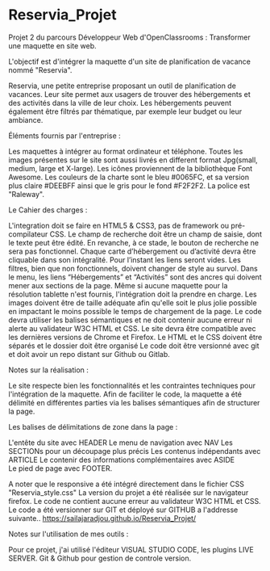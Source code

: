 # Reservia_Projet
Projet 2 du parcours Développeur Web d'OpenClassrooms : Transformer une maquette en site web.

L'objectif est d'intégrer la maquette d'un site de planification de vacance nommé "Reservia".

Reservia, une petite entreprise proposant un outil de planification de vacances.
Leur site permet aux usagers de trouver des hébergements et des activités dans la ville de leur choix.
Les hébergements peuvent également être filtrés par thématique, par exemple leur budget ou leur ambiance.

Éléments fournis par l'entreprise :

Les maquettes à intégrer au format ordinateur et téléphone.
Toutes les images présentes sur le site sont aussi livrés en different format Jpg(small, medium, large et X-large).
Les icônes proviennent de la bibliothèque Font Awesome.
Les couleurs de la charte sont le bleu #0065FC, et sa version plus claire #DEEBFF ainsi que le gris pour le fond #F2F2F2.
La police est "Raleway".
    
Le Cahier des charges :

L'integration doit se faire en HTML5 & CSS3, pas de framework ou pré-compilateur CSS.
Le champ de recherche doit être un champ de saisie, dont le texte peut être édité. 
En revanche, à ce stade, le bouton de recherche ne sera pas fonctionnel.
Chaque carte d’hébergement ou d’activité devra être cliquable dans son intégralité.
Pour l’instant les liens seront vides.
Les filtres, bien que non fonctionnels, doivent changer de style au survol.
Dans le menu, les liens “Hébergements” et “Activités” sont des ancres qui doivent mener aux sections de la page.
Même si aucune maquette pour la résolution tablette n'est fournis, l'intégration doit la prendre en charge.
Les images doivent être de taille adéquate afin qu'elle soit le plus jolie possible en impactant le moins possible le temps de chargement de la page.
Le code devra utiliser les balises sémantiques et ne doit contenir aucune erreur ni alerte au validateur W3C HTML et CSS.
Le site devra être compatible avec les dernières versions de Chrome et Firefox.
Le HTML et le CSS doivent être séparés et le dossier doit être organisé
Le code doit être versionné avec git et doit avoir un repo distant sur Github ou Gitlab.
    
Notes sur la réalisation :
  
Le site respecte bien les fonctionnalités et les contraintes techniques pour l'intégration de la maquette.
Afin de faciliter le code, la maquette a été délimité en différentes parties via les balises sémantiques afin de structurer la page.

Les balises de délimitations de zone dans la page :

   L'entête du site avec HEADER
   Le menu de navigation avec NAV
   Les SECTIONs pour un découpage plus précis
   Les contenus indépendants avec ARTICLE
   Le contenir des informations complémentaires avec ASIDE  
   Le pied de page avec FOOTER.

A noter que le responsive a été intégré directement dans le fichier CSS "Reservia_style.css"
La version du projet a été réalisée sur le navigateur firefox.
Le code ne contient aucune erreur au validateur W3C HTML et CSS.
Le code a été versionner sur GIT et déployé sur GITHUB a l'addresse suivante..
            https://sailajaradjou.github.io/Reservia_Projet/
    
Notes sur l'utilisation de mes outils :

   Pour ce projet,
        j'ai utilisé l'éditeur VISUAL STUDIO CODE, les plugins LIVE SERVER.
        Git & Github pour gestion de controle version.
          

